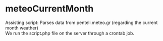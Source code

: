 # meteoCurrentMonth
Assisting script: Parses data from penteli.meteo.gr (regarding the current month weather)
<br/>
We run the script.php file on the server through a crontab job.
